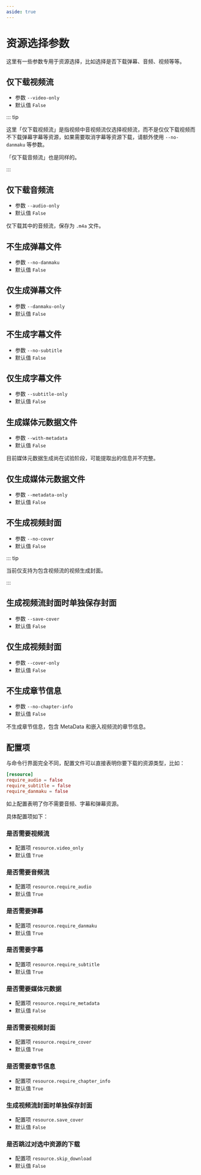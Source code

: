 ```yaml
---
aside: true
---
```


# 资源选择参数

这里有一些参数专用于资源选择，比如选择是否下载弹幕、音频、视频等等。

## 仅下载视频流

-  参数 `--video-only`
-  默认值 `False`

::: tip

这里「仅下载视频流」是指视频中音视频流仅选择视频流，而不是仅仅下载视频而不下载弹幕字幕等资源，如果需要取消字幕等资源下载，请额外使用 `--no-danmaku` 等参数。

「仅下载音频流」也是同样的。

:::

## 仅下载音频流

-  参数 `--audio-only`
-  默认值 `False`

仅下载其中的音频流，保存为 `.m4a` 文件。

## 不生成弹幕文件

-  参数 `--no-danmaku`
-  默认值 `False`

## 仅生成弹幕文件

-  参数 `--danmaku-only`
-  默认值 `False`

## 不生成字幕文件

-  参数 `--no-subtitle`
-  默认值 `False`

## 仅生成字幕文件

-  参数 `--subtitle-only`
-  默认值 `False`

## 生成媒体元数据文件

-  参数 `--with-metadata`
-  默认值 `False`

目前媒体元数据生成尚在试验阶段，可能提取出的信息并不完整。

## 仅生成媒体元数据文件

-  参数 `--metadata-only`
-  默认值 `False`

## 不生成视频封面

-  参数 `--no-cover`
-  默认值 `False`

::: tip

当前仅支持为包含视频流的视频生成封面。

:::

## 生成视频流封面时单独保存封面

-  参数 `--save-cover`
-  默认值 `False`

## 仅生成视频封面

-  参数 `--cover-only`
-  默认值 `False`

## 不生成章节信息

-  参数 `--no-chapter-info`
-  默认值 `False`

不生成章节信息，包含 MetaData 和嵌入视频流的章节信息。

## 配置项

与命令行界面完全不同，配置文件可以直接表明你要下载的资源类型，比如：

```toml [yutto.toml]
[resource]
require_audio = false
require_subtitle = false
require_danmaku = false
```

如上配置表明了你不需要音频、字幕和弹幕资源。

具体配置项如下：

### 是否需要视频流

-  配置项 `resource.video_only`
-  默认值 `True`

### 是否需要音频流

-  配置项 `resource.require_audio`
-  默认值 `True`

### 是否需要弹幕

-  配置项 `resource.require_danmaku`
-  默认值 `True`

### 是否需要字幕

-  配置项 `resource.require_subtitle`
-  默认值 `True`

### 是否需要媒体元数据

-  配置项 `resource.require_metadata`
-  默认值 `False`

### 是否需要视频封面

-  配置项 `resource.require_cover`
-  默认值 `True`

### 是否需要章节信息

-  配置项 `resource.require_chapter_info`
-  默认值 `True`

### 生成视频流封面时单独保存封面

-  配置项 `resource.save_cover`
-  默认值 `False`

### 是否跳过对选中资源的下载

-  配置项 `resource.skip_download`
-  默认值 `False`
